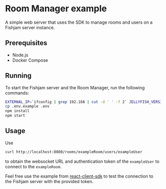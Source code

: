 # Room Manager example

A simple web server that uses the SDK to manage rooms and users on a Fishjam server instance.

## Prerequisites

- Node.js
- Docker Compose

## Running

To start the Fishjam server and the Room Manager, run the following commands:

```sh
EXTERNAL_IP=`ifconfig | grep 192.168 | cut -d ' ' -f 2` JELLYFISH_VERSION=edge docker compose up
cp .env.example .env
npm install
npm start
```

## Usage

Use

```sh
curl http://localhost:8080/rooms/exampleRoom/users/exampleUser
```

to obtain the websocket URL and authentication token of the `exampleUser` to connect to the `exampleRoom`.

Feel free use the example from
[react-client-sdk](https://github.com/fishjam-dev/react-client-sdk/tree/main/examples/minimal-react) to test the
connection to the Fishjam server with the provided token.
